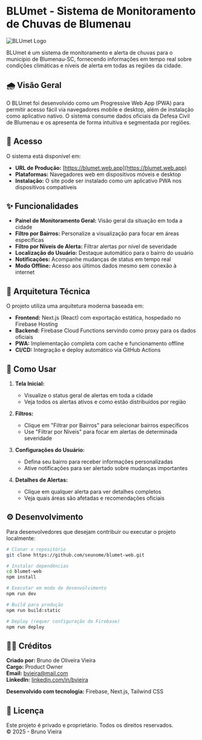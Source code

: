 # BLUmet - Sistema de Monitoramento de Chuvas de Blumenau

![BLUmet Logo](https://blumet.web.app/logo192.png)

BLUmet é um sistema de monitoramento e alerta de chuvas para o município de Blumenau-SC, fornecendo informações em tempo real sobre condições climáticas e níveis de alerta em todas as regiões da cidade.

## 🌧️ Visão Geral

O BLUmet foi desenvolvido como um Progressive Web App (PWA) para permitir acesso fácil via navegadores mobile e desktop, além de instalação como aplicativo nativo. O sistema consume dados oficiais da Defesa Civil de Blumenau e os apresenta de forma intuitiva e segmentada por regiões.

## 🚀 Acesso

O sistema está disponível em:
- **URL de Produção:** [https://blumet.web.app](https://blumet.web.app)
- **Plataformas:** Navegadores web em dispositivos móveis e desktop
- **Instalação:** O site pode ser instalado como um aplicativo PWA nos dispositivos compatíveis

## ✨ Funcionalidades

- **Painel de Monitoramento Geral:** Visão geral da situação em toda a cidade
- **Filtro por Bairros:** Personalize a visualização para focar em áreas específicas
- **Filtro por Níveis de Alerta:** Filtrar alertas por nível de severidade
- **Localização do Usuário:** Destaque automático para o bairro do usuário
- **Notificações:** Acompanhe mudanças de status em tempo real
- **Modo Offline:** Acesso aos últimos dados mesmo sem conexão à internet

## 🔧 Arquitetura Técnica

O projeto utiliza uma arquitetura moderna baseada em:

- **Frontend:** Next.js (React) com exportação estática, hospedado no Firebase Hosting
- **Backend:** Firebase Cloud Functions servindo como proxy para os dados oficiais
- **PWA:** Implementação completa com cache e funcionamento offline
- **CI/CD:** Integração e deploy automático via GitHub Actions

## 🧠 Como Usar

1. **Tela Inicial:**
   - Visualize o status geral de alertas em toda a cidade
   - Veja todos os alertas ativos e como estão distribuídos por região

2. **Filtros:**
   - Clique em "Filtrar por Bairros" para selecionar bairros específicos
   - Use "Filtrar por Níveis" para focar em alertas de determinada severidade

3. **Configurações do Usuário:**
   - Defina seu bairro para receber informações personalizadas
   - Ative notificações para ser alertado sobre mudanças importantes

4. **Detalhes de Alertas:**
   - Clique em qualquer alerta para ver detalhes completos
   - Veja quais áreas são afetadas e recomendações oficiais

## ⚙️ Desenvolvimento

Para desenvolvedores que desejam contribuir ou executar o projeto localmente:

```bash
# Clonar o repositório
git clone https://github.com/seunome/blumet-web.git

# Instalar dependências
cd blumet-web
npm install

# Executar em modo de desenvolvimento
npm run dev

# Build para produção
npm run build:static

# Deploy (requer configuração do Firebase)
npm run deploy
```

## 👨‍💼 Créditos

**Criado por:** Bruno de Oliveira Vieira  
**Cargo:** Product Owner  
**Email:** [bvieira@mail.com](mailto:bvieira@mail.com)  
**LinkedIn:** [linkedin.com/in/bvieira](https://linkedin.com/in/bvieira)

**Desenvolvido com tecnologia:** Firebase, Next.js, Tailwind CSS

## 📄 Licença

Este projeto é privado e proprietário. Todos os direitos reservados.  
© 2025 - Bruno Vieira
